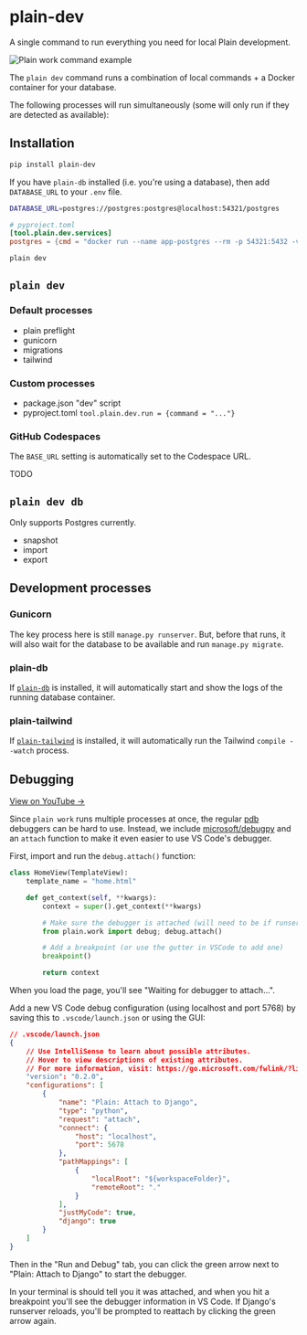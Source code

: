 # plain-dev

A single command to run everything you need for local Plain development.

![Plain work command example](https://user-images.githubusercontent.com/649496/176533533-cfd44dc5-afe5-42af-8b5d-33a9fa23f8d9.gif)

The `plain dev` command runs a combination of local commands + a Docker container for your database.

The following processes will run simultaneously (some will only run if they are detected as available):

<!-- - [`manage.py runserver` (and migrations)](#runserver)
- [`plain-db start --logs`](#plain-db)
- [`plain-tailwind compile --watch`](#plain-tailwind)
- [`npm run watch`](#package-json)
- [`stripe listen --forward-to`](#stripe)
- [`ngrok http --subdomain`](#ngrok)

It also comes with [debugging](#debugging) tools to make local debugging easier with VS Code. -->

## Installation

```sh
pip install plain-dev
```

If you have `plain-db` installed (i.e. you're using a database),
then add `DATABASE_URL` to your `.env` file.

```sh
DATABASE_URL=postgres://postgres:postgres@localhost:54321/postgres
```

```toml
# pyproject.toml
[tool.plain.dev.services]
postgres = {cmd = "docker run --name app-postgres --rm -p 54321:5432 -v $(pwd)/.plain/dev/pgdata:/var/lib/postgresql/data -e POSTGRES_PASSWORD=postgres postgres:15 postgres"}
```

```sh
plain dev
```

## `plain dev`

### Default processes

- plain preflight
- gunicorn
- migrations
- tailwind

### Custom processes

- package.json "dev" script
- pyproject.toml `tool.plain.dev.run = {command = "..."}`

### GitHub Codespaces

The `BASE_URL` setting is automatically set to the Codespace URL.

TODO

## `plain dev db`

Only supports Postgres currently.

- snapshot
- import
- export


## Development processes

### Gunicorn

The key process here is still `manage.py runserver`.
But, before that runs, it will also wait for the database to be available and run `manage.py migrate`.

### plain-db

If [`plain-db`](https://github.com/plainpackages/plain-db) is installed, it will automatically start and show the logs of the running database container.

### plain-tailwind

If [`plain-tailwind`](https://github.com/plainpackages/plain-tailwind) is installed, it will automatically run the Tailwind `compile --watch` process.

## Debugging

[View on YouTube →](https://www.youtube.com/watch?v=pG0KaJSVyBw)

Since `plain work` runs multiple processes at once, the regular [pdb](https://docs.python.org/3/library/pdb.html) debuggers can be hard to use.
Instead, we include [microsoft/debugpy](https://github.com/microsoft/debugpy) and an `attach` function to make it even easier to use VS Code's debugger.

First, import and run the `debug.attach()` function:

```python
class HomeView(TemplateView):
    template_name = "home.html"

    def get_context(self, **kwargs):
        context = super().get_context(**kwargs)

        # Make sure the debugger is attached (will need to be if runserver reloads)
        from plain.work import debug; debug.attach()

        # Add a breakpoint (or use the gutter in VSCode to add one)
        breakpoint()

        return context
```

When you load the page, you'll see "Waiting for debugger to attach...".

Add a new VS Code debug configuration (using localhost and port 5768) by saving this to `.vscode/launch.json` or using the GUI:

```json
// .vscode/launch.json
{
    // Use IntelliSense to learn about possible attributes.
    // Hover to view descriptions of existing attributes.
    // For more information, visit: https://go.microsoft.com/fwlink/?linkid=830387
    "version": "0.2.0",
    "configurations": [
        {
            "name": "Plain: Attach to Django",
            "type": "python",
            "request": "attach",
            "connect": {
                "host": "localhost",
                "port": 5678
            },
            "pathMappings": [
                {
                    "localRoot": "${workspaceFolder}",
                    "remoteRoot": "."
                }
            ],
            "justMyCode": true,
            "django": true
        }
    ]
}
```

Then in the "Run and Debug" tab, you can click the green arrow next to "Plain: Attach to Django" to start the debugger.

In your terminal is should tell you it was attached, and when you hit a breakpoint you'll see the debugger information in VS Code.
If Django's runserver reloads, you'll be prompted to reattach by clicking the green arrow again.
